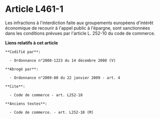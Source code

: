 # Article L461-1

Les infractions à l'interdiction faite aux groupements européens d'intérêt économique de recourir à l'appel public à
l'épargne, sont sanctionnées dans les conditions prévues par l'article L. 252-10 du code de commerce.

**Liens relatifs à cet article**

	**Codifié par**:

	  - Ordonnance n°2000-1223 du 14 décembre 2000 (V)

	**Abrogé par**:

	  - Ordonnance n°2009-80 du 22 janvier 2009 - art. 4

	**Cite**:

	  - Code de commerce - art. L252-10

	**Anciens textes**:

	  - Code de commerce. - art. L252-10 (M)
